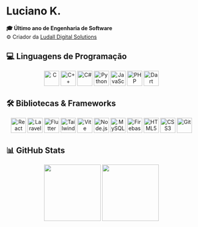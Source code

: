 # Luciano K.

**🎓 Último ano de Engenharia de Software**  
⚙️ Criador da [Ludall Digital Solutions](https://www.ludalldigital.com.br)

## 💻 Linguagens de Programação
<p align="center">
  <img src="https://cdn.jsdelivr.net/gh/devicons/devicon/icons/c/c-original.svg" height="40" title="C" />
  <img src="https://cdn.jsdelivr.net/gh/devicons/devicon/icons/cplusplus/cplusplus-original.svg" height="40" title="C++" />
  <img src="https://cdn.jsdelivr.net/gh/devicons/devicon/icons/csharp/csharp-original.svg" height="40" title="C#" />
  <img src="https://cdn.jsdelivr.net/gh/devicons/devicon/icons/python/python-original.svg" height="40" title="Python" />
  <img src="https://cdn.jsdelivr.net/gh/devicons/devicon/icons/javascript/javascript-original.svg" height="40" title="JavaScript" />
  <img src="https://cdn.jsdelivr.net/gh/devicons/devicon/icons/php/php-original.svg" height="40" title="PHP" />
  <img src="https://cdn.jsdelivr.net/gh/devicons/devicon/icons/dart/dart-original.svg" height="40" title="Dart" />
</p>

## 🛠️ Bibliotecas & Frameworks
<p align="center">
  <img src="https://api.iconify.design/logos:react.svg" height="40" title="React" />
  <img src="https://api.iconify.design/logos:laravel.svg" height="40" title="Laravel" />
  <img src="https://api.iconify.design/logos:flutter.svg" height="40" title="Flutter" />
  <img src="https://api.iconify.design/logos:tailwindcss-icon.svg" height="40" title="Tailwind CSS" />
  <img src="https://api.iconify.design/logos:vitejs.svg" height="40" title="Vite" />
  <img src="https://api.iconify.design/logos:nodejs-icon.svg" height="40" title="Node.js" />
  <img src="https://cdn.jsdelivr.net/gh/devicons/devicon/icons/mysql/mysql-original.svg" height="40" title="MySQL" />
  <img src="https://api.iconify.design/logos:firebase.svg" height="40" title="Firebase" />
  <img src="https://cdn.jsdelivr.net/gh/devicons/devicon/icons/html5/html5-original.svg" height="40" title="HTML5" />
  <img src="https://cdn.jsdelivr.net/gh/devicons/devicon/icons/css3/css3-original.svg" height="40" title="CSS3" />
  <img src="https://api.iconify.design/logos:git-icon.svg" height="40" title="Git" />
</p>

## 📊 GitHub Stats
<p align="center">
  <img src="https://github-readme-stats.vercel.app/api?username=lucianookdp&show_icons=true&theme=radical" height="150" />
  <img src="https://github-readme-stats.vercel.app/api/top-langs/?username=lucianookdp&layout=compact&theme=radical" height="150" />
</p>
